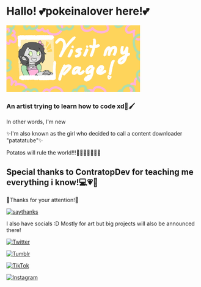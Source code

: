 # Hallo! 💕pokeinalover here!💕
[<img src="https://github.com/pokeinalover/pokeinalover/blob/main/webpage.png?raw=true" alt="drawing" width="350"/>](https://pokeinalover.github.io)

### An artist trying to learn how to code xd🎨🖌️

In other words, I'm new

✨I'm also known as the girl who decided to call a content downloader "patatatube"✨

Potatos will rule the world!!!🥔🥔🥔🥔🥔🥔🥔

## Special thanks to ContratopDev for teaching me everything i know!💻💗💚


💖Thanks for your attention!💖

[![saythanks](https://img.shields.io/badge/say-thanks-ff69b4.svg)](https://youtu.be/QtfkcaTo8os)




I also have socials :D Mostly for art but big projects will also be announced there!

[![Twitter](https://img.shields.io/badge/Twitter-%231DA1F2.svg?style=for-the-badge&logo=Twitter&logoColor=white)](https://twitter.com/pokeinalover?t=DW_wKfLzUEOpaesmlbD7Gg&s=09)

[![Tumblr](https://img.shields.io/badge/Tumblr-%2336465D.svg?style=for-the-badge&logo=Tumblr&logoColor=white)](https://at.tumblr.com/pokeinalover/yatin77mzopn)

[![TikTok](https://img.shields.io/badge/TikTok-%23000000.svg?style=for-the-badge&logo=TikTok&logoColor=white)](https://www.tiktok.com/@pokeinalover?_t=8VSsJMaJAgA&_r=1)

[![Instagram](https://img.shields.io/badge/Instagram-%23E4405F.svg?style=for-the-badge&logo=Instagram&logoColor=white)](https://instagram.com/pokeinalover?igshid=YmMyMTA2M2Y=)






<!--
**pokeinalover/pokeinalover** is a ✨ _special_ ✨ repository because its `README.md` (this file) appears on your GitHub profile.

Here are some ideas to get you started:

- 🔭 I’m currently working on ...
- 🌱 I’m currently learning ...
- 👯 I’m looking to collaborate on ...
- 🤔 I’m looking for help with ...
- 💬 Ask me about ...
- 📫 How to reach me: ...
- 😄 Pronouns: ...
- ⚡ Fun fact: ...
-->
